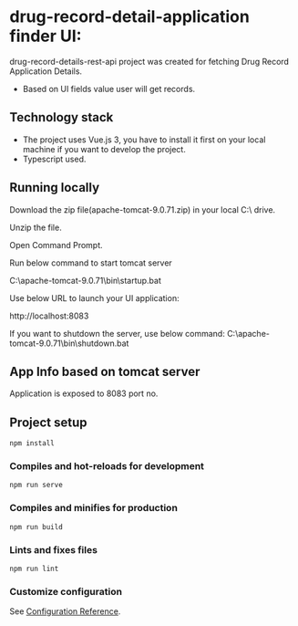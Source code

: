 # drug-record-detail-application finder UI:

drug-record-details-rest-api project was created for fetching Drug Record Application Details.  
- Based on UI fields value user will get records.

## Technology stack
* The project uses Vue.js 3, you have to install it first on your local machine if you want to develop the project.
* Typescript used.


## Running locally

Download the zip file(apache-tomcat-9.0.71.zip) in your local C:\ drive.

Unzip the file.

Open Command Prompt.

Run below command to start tomcat server 

C:\apache-tomcat-9.0.71\bin\startup.bat

Use below URL to launch your UI application:

http://localhost:8083

If you want to shutdown the server, use below command:
C:\apache-tomcat-9.0.71\bin\shutdown.bat

## App Info based on tomcat server

Application is exposed to 8083 port no.


## Project setup
```
npm install
```

### Compiles and hot-reloads for development
```
npm run serve
```

### Compiles and minifies for production
```
npm run build
```

### Lints and fixes files
```
npm run lint
```

### Customize configuration
See [Configuration Reference](https://cli.vuejs.org/config/).
